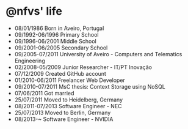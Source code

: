 @nfvs' life
===============

- 08/01/1986 Born in Aveiro, Portugal
- 09/1992-06/1996 Primary School
- 09/1996-06/2001 Middle School
- 09/2001-06/2005 Secondary School
- 09/2005-07/2011 University of Aveiro - Computers and Telematics Engineering
- 02/2008-05/2009 Junior Researcher - IT/PT Inovação
- 07/12/2009 Created GitHub account
- 01/2010-06/2011 Freelancer Web Developer
- 09/2010-07/2011 MsC thesis: Context Storage using NoSQL
- 07/06/2011 Got married
- 25/07/2011 Moved to Heidelberg, Germany
- 08/2011-07/2013 Software Engineer - NEC
- 25/07/2013 Moved to Berlin, Germany
- 08/2013-~ Software Engineer - NVIDIA
